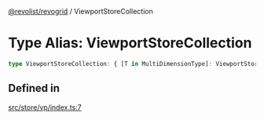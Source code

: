[@revolist/revogrid](README.md) / ViewportStoreCollection

# Type Alias: ViewportStoreCollection

```ts
type ViewportStoreCollection: { [T in MultiDimensionType]: ViewportStore };
```

## Defined in

[src/store/vp/index.ts:7](https://github.com/revolist/revogrid/blob/60f69439a769536c61ed98c75e87e11124ee6c9c/src/store/vp/index.ts#L7)
